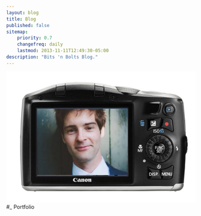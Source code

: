 ```yaml
---
layout: blog
title: Blog
published: false
sitemap:
    priority: 0.7
    changefreq: daily
    lastmod: 2013-11-11T12:49:30-05:00
description: "Bits 'n Bolts Blog."
---
```

![This is me](/img/me_on_camera.jpg)
#_ Portfolio

